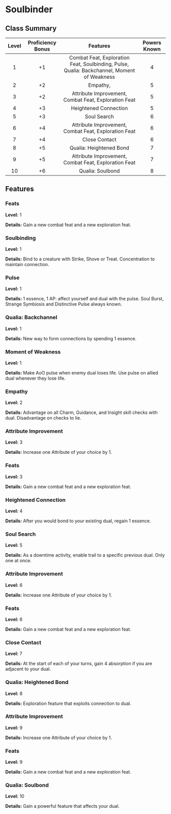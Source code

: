 # Soulbinder

## Class Summary

| Level | Proficiency Bonus |                                          Features                                          | Powers Known |
| :---: | :---------------: | :----------------------------------------------------------------------------------------: | :----------: |
|   1   |        +1         | Combat Feat, Exploration Feat, Soulbinding, Pulse, Qualia: Backchannel, Moment of Weakness |      4       |
|   2   |        +2         |                                          Empathy,                                          |      5       |
|   3   |        +2         |                   Attribute Improvement,  Combat Feat, Exploration Feat                    |      5       |
|   4   |        +3         |                                   Heightened Connection                                    |      5       |
|   5   |        +3         |                                        Soul Search                                         |      6       |
|   6   |        +4         |                   Attribute Improvement,  Combat Feat, Exploration Feat                    |      6       |
|   7   |        +4         |                                       Close Contact                                        |      6       |
|   8   |        +5         |                                  Qualia: Heightened Bond                                   |      7       |
|   9   |        +5         |                   Attribute Improvement,  Combat Feat, Exploration Feat                    |      7       |
|  10   |        +6         |                                      Qualia: Soulbond                                      |      8       |

## Features

### Feats

**Level:** 1

**Details:** Gain a new combat feat and a new exploration feat.

### Soulbinding

**Level:** 1

**Details:** Bind to a creature with Strike, Shove or Treat. Concentration to maintain connection.

### Pulse

**Level:** 1

**Details:** 1 essence, 1 AP: affect yourself and dual with the pulse. Soul Burst, Strange Symbiosis and Distinctive Pulse always known.

### Qualia: Backchannel

**Level:** 1

**Details:** New way to form connections by spending 1 essence.

### Moment of Weakness

**Level:** 1

**Details:** Make AoO pulse when enemy dual loses life. Use pulse on allied dual whenever they lose life.

### Empathy

**Level:** 2

**Details:** Advantage on all Charm, Guidance, and Insight skill checks with dual.  Disadvantage on checks to lie.

### Attribute Improvement

**Level:** 3

**Details:** Increase one Attribute of your choice by 1.

### Feats

**Level:** 3

**Details:** Gain a new combat feat and a new exploration feat.

### Heightened Connection

**Level:** 4

**Details:** After you would bond to your existing dual, regain 1 essence.

### Soul Search

**Level:** 5

**Details:** As a downtime activity, enable trail to a specific previous dual. Only one at once.

### Attribute Improvement

**Level:** 6

**Details:** Increase one Attribute of your choice by 1.

### Feats

**Level:** 6

**Details:** Gain a new combat feat and a new exploration feat.

### Close Contact

**Level:** 7

**Details:** At the start of each of your turns, gain 4 absorption if you are adjacent to your dual.

### Qualia: Heightened Bond

**Level:** 8

**Details:** Exploration feature that exploits connection to dual.

### Attribute Improvement

**Level:** 9

**Details:** Increase one Attribute of your choice by 1.

### Feats

**Level:** 9

**Details:** Gain a new combat feat and a new exploration feat.

### Qualia: Soulbond

**Level:** 10

**Details:** Gain a powerful feature that affects your dual.
